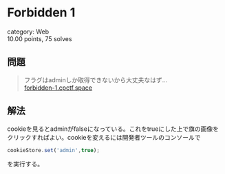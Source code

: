 # Forbidden 1
category: Web  
10.00 points, 75 solves

## 問題
> フラグはadminしか取得できないから大丈夫なはず...  
> [forbidden-1.cpctf.space](https://forbidden-1.cpctf.space/)

## 解法
cookieを見るとadminがfalseになっている。これをtrueにした上で旗の画像をクリックすればよい。cookieを変えるには開発者ツールのコンソールで

```js
cookieStore.set('admin',true);
```

を実行する。
